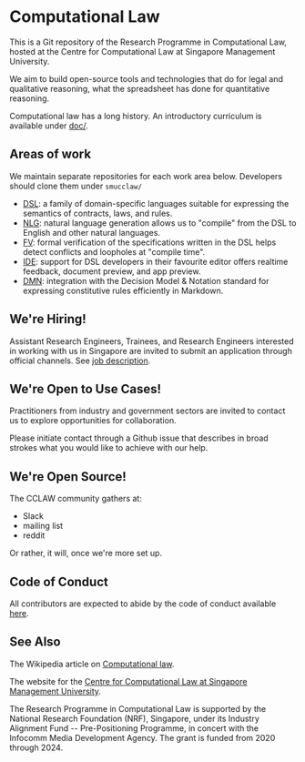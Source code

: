 # Computational Law

This is a Git repository of the Research Programme in Computational Law, hosted at the Centre for Computational Law at Singapore Management University.

We aim to build open-source tools and technologies that do for legal and qualitative reasoning, what the spreadsheet has done for quantitative reasoning.

Computational law has a long history. An introductory curriculum is available under [doc/](doc/).

## Areas of work

We maintain separate repositories for each work area below. Developers should clone them under `smucclaw/`

- [DSL](https://github.com/smucclaw/dsl/): a family of domain-specific languages suitable for expressing the semantics of contracts, laws, and rules.
- [NLG](https://github.com/smucclaw/nlg/): natural language generation allows us to "compile" from the DSL to English and other natural languages.
- [FV](https://github.com/smucclaw/fv/): formal verification of the specifications written in the DSL helps detect conflicts and loopholes at "compile time".
- [IDE](https://github.com/smucclaw/ide/): support for DSL developers in their favourite editor offers realtime feedback, document preview, and app preview.
- [DMN](https://github.com/smucclaw/dmnmd/): integration with the Decision Model & Notation standard for expressing constitutive rules efficiently in Markdown.

## We're Hiring!

Assistant Research Engineers, Trainees, and Research Engineers interested in working with us in Singapore are invited to submit an application through official channels. See [job description](https://computational.law/hiring).

## We're Open to Use Cases!

Practitioners from industry and government sectors are invited to
contact us to explore opportunities for collaboration.

Please initiate contact through a Github issue that describes in broad
strokes what you would like to achieve with our help.

## We're Open Source!

The CCLAW community gathers at:

- Slack
- mailing list
- reddit

Or rather, it will, once we're more set up.

## Code of Conduct

All contributors are expected to abide by the code of conduct available [here](COC.md).

## See Also

The Wikipedia article on [Computational law](https://en.wikipedia.org/wiki/Computational_law).

The website for the [Centre for Computational Law at Singapore Management University](https://cclaw.smu.edu.sg/).



The Research Programme in Computational Law is supported by the National Research Foundation (NRF), Singapore, under its Industry Alignment Fund -- Pre-Positioning Programme, in concert with the Infocomm Media Development Agency. The grant is funded from 2020 through 2024.

